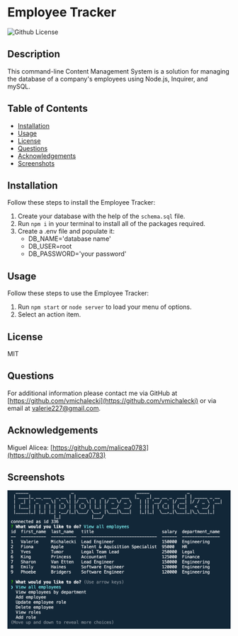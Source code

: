 # Employee Tracker

![Github License](https://img.shields.io/badge/License-MIT-yellow.svg)

## Description
This command-line Content Management System is a solution for managing the database of a company's employees using Node.js, Inquirer, and mySQL.

## Table of Contents
* [Installation](#Installation)
* [Usage](#Usage)
* [License](#License)
* [Questions](#Questions)
* [Acknowledgements](#Acknowledgements)
* [Screenshots](#Screenshots)

## Installation
Follow these steps to install the Employee Tracker:
1. Create your database with the help of the `schema.sql` file.
2. Run `npm i` in your terminal to install all of the packages required.
3. Create a .env file and populate it:
    * DB_NAME='database name'
    * DB_USER=root
    * DB_PASSWORD='your password'

## Usage
Follow these steps to use the Employee Tracker:
1. Run `npm start` or `node server` to load your menu of options.
2. Select an action item.

## License
MIT

## Questions
For additional information please contact me via GitHub at [https://github.com/vmichalecki](https://github.com/vmichalecki) or via email at [valerie227@gmail.com](mailto:valerie227@gmail.com?subject=[GitHub]%Employee%Tracker).

## Acknowledgements
Miguel Alicea: [https://github.com/malicea0783](https://github.com/malicea0783)

## Screenshots

![note-taker-screenshot-1](./images/employee-tracker.png)
